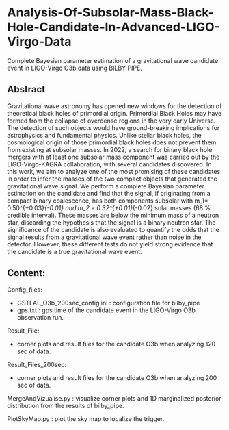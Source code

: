 # Analysis-Of-Subsolar-Mass-Black-Hole-Candidate-In-Advanced-LIGO-Virgo-Data
Complete Bayesian parameter estimation of a gravitational wave candidate event in LIGO-Virgo O3b data using BILBY PIPE. 

## Abstract 
Gravitational wave astronomy has opened new windows for the detection of theoretical black holes of primordial origin. Primordial Black Holes may have formed from the collapse of overdense regions in the very early Universe. The detection of such objects would have ground-breaking implications for astrophysics and fundamental physics. Unlike stellar black holes, the cosmological origin of those primordial black holes does not prevent them from existing at subsolar masses. In 2022, a search for binary black hole mergers with at least one subsolar mass component was carried out by the LIGO-Virgo-KAGRA collaboration, with several candidates discovered. In this work, we aim to analyze one of the most promising of these candidates in order to infer the masses of the two compact objects that generated the gravitational wave signal. We perform a complete Bayesian parameter estimation on the candidate and find that the signal, if originating from a compact binary coalescence, has both components subsolar with m_1= 0.50^{+0.03}_{-0.01} and m_2 = 0.32^{+0.01}_{-0.02} solar masses (68 \% credible interval). These masses are below the minimum mass of a neutron star, discarding the hypothesis that the signal is a binary neutron star. The significance of the candidate is also evaluated to quantify the odds that the signal results from a gravitational wave event rather than noise in the detector. However, these different tests do not yield strong evidence that the candidate is a true gravitational wave event.

## Content: 

Config_files:
  - GSTLAL_O3b_200sec_config.ini : configuration file for bilby_pipe 
  - gps.txt : gps time of the candidate event in the LIGO-Virgo O3b observation run.  

Result_File: 
  - corner plots and result files for the candidate O3b when analyzing 120 sec of data.
    
Result_Files_200sec: 
  - corner plots and result files for the candidate O3b when analyzing 200 sec of data.
    
MergeAndVizualise.py : visualize corner plots and 1D marginalized posterior distribution from the results of bilby_pipe.

PlotSkyMap.py : plot the sky map to localize the trigger.

